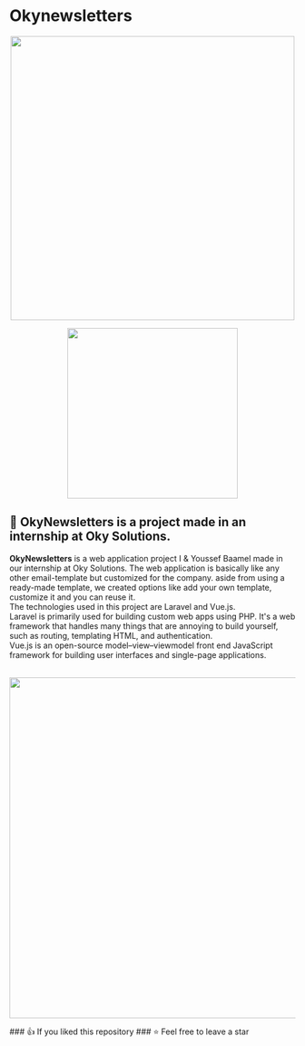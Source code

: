 # Okynewsletters
<p align="center"><a href="https://laravel.com" target="_blank"><img src="https://raw.githubusercontent.com/laravel/art/master/logo-lockup/5%20SVG/2%20CMYK/1%20Full%20Color/laravel-logolockup-cmyk-red.svg" width="500"></a></p>
<p align="center"><a href="https://vuejs.org" target="_blank"><img src="https://dwglogo.com/wp-content/uploads/2017/09/Vue-logo-001.svg" width="300"></a></p>

## 📌 OkyNewsletters is a project made in an internship at Oky Solutions.

**OkyNewsletters** is a web application project I & Youssef Baamel made in our internship at Oky Solutions. The web application is basically like any other email-template but customized for the company. aside from using a ready-made template, we created options like add your own template, customize it and you can reuse it.\
The technologies used in this project are Laravel and Vue.js.\
Laravel is primarily used for building custom web apps using PHP. It's a web framework that handles many things that are annoying to build yourself, such as routing, templating HTML, and authentication.\
Vue.js is an open-source model–view–viewmodel front end JavaScript framework for building user interfaces and single-page applications.
<br><br>
<p align="center"><img src="https://www.zupimages.net/up/21/25/k7us.png" width="600"></p>
### 👍 If you liked this repository
### ⭐ Feel free to leave a star 
